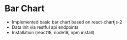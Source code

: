 # Bar Chart 

- Implemented basic bar chart based on react-chartjs-2
- Data init via restful api endpoints
- Installation (react18, node18, npm install)